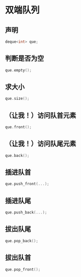 # 双端队列
## 声明
~~~c++
deque<int> que;
~~~
## 判断是否为空
~~~c++
que.empty();
~~~
## 求大小
~~~c++
que.size();
~~~
## （让我！）访问队首元素
~~~c++
que.front();
~~~
## （让我！）访问队尾元素
~~~c++
que.back();
~~~
## 插进队首
~~~c++
que.push_front(...);
~~~
## 插进队尾
~~~c++
que.push_back(...);
~~~
## 拔出队尾
~~~c++
que.pop_back();
~~~
## 拔出队首
~~~c++
que.pop_front();
~~~